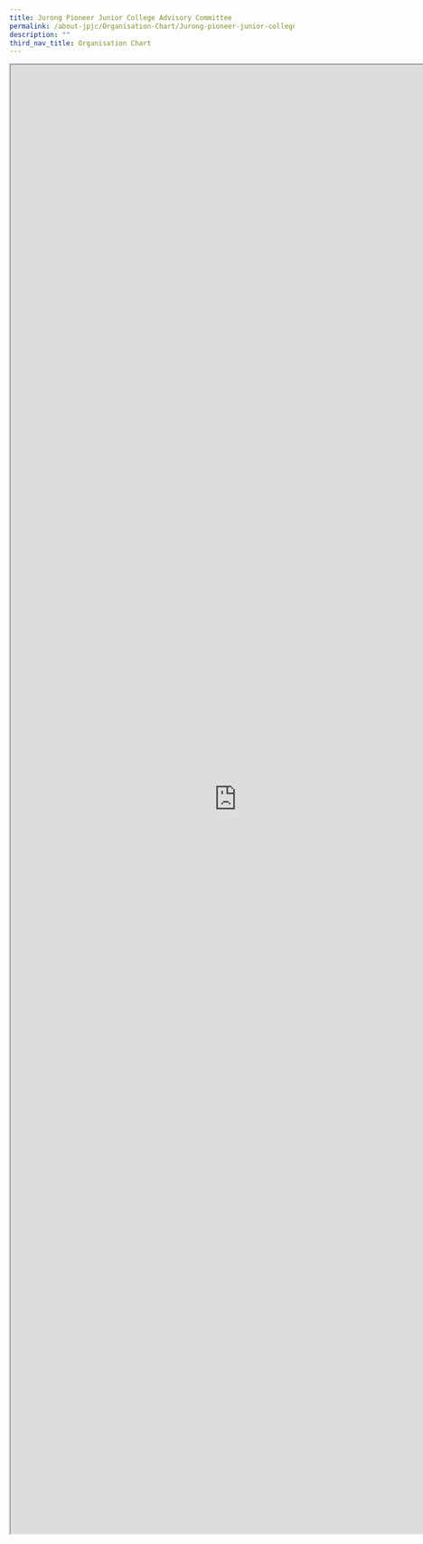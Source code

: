 ```yaml
---
title: Jurong Pioneer Junior College Advisory Committee
permalink: /about-jpjc/Organisation-Chart/Jurong-pioneer-junior-college-advisory-committee/
description: ""
third_nav_title: Organisation Chart
---
```

<iframe src="https://docs.google.com/document/d/e/2PACX-1vQp59n9fJh0N-WYBsSrntg6k32tx1RTnK7C1Y0-jNkpYM0YL21yb4Vzfrfi8ESu7DbleqPcxH8jvwBb/pub?embedded=true" width=800px height=2600px scrolling="no"></iframe>